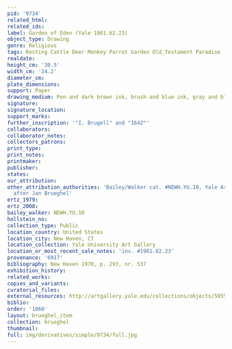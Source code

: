 ```yaml
---
pid: '9734'
related_html: 
related_ids: 
label: Garden of Eden (Yale 1961.62.23)
object_type: Drawing
genre: Religious
tags: Resting Cattle Deer Monkey Parrot Garden Old_Testament Paradise
realdate: 
height_cm: '30.5'
width_cm: '24.2'
diameter_cm: 
plate_dimensions: 
support: Paper
drawing_medium: Pen and dark brown ink, brush and blue ink, gray and blue wash
signature: 
signature_location: 
support_marks: 
further_inscription: '"I. Brugell" and "1642"'
collaborators: 
collaborator_notes: 
collectors_patrons: 
print_type: 
print_notes: 
printmaker: 
publisher: 
states: 
our_attribution: 
other_attribution_authorities: 'Bailey/Walker cat. #NEWH.YU.10, Yale Art Gallery as
  after Jan Brueghel'
ertz_1979: 
ertz_2008: 
bailey_walker: NEWH.YU.10
hollstein_no: 
collection_type: Public
location_country: United States
location_city: New Haven, CT
location_collection: Yale University Art Gallery
location_or_most_recent_sale_notes: 'inv. #1961.62.23'
provenance: '6917'
bibliography: New Haven 1970, p. 293, nr. 537
exhibition_history: 
related_works: 
copies_and_variants: 
curatorial_files: 
external_resources: http://artgallery.yale.edu/collections/objects/58554
biblio: 
order: '1060'
layout: brueghel_item
collection: brueghel
thumbnail: 
full: img/derivatives/simple/9734/full.jpg
---
```

